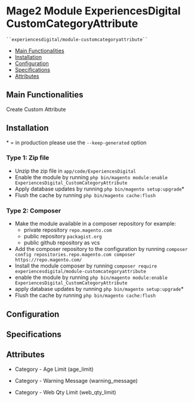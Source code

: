 # Mage2 Module ExperiencesDigital CustomCategoryAttribute

    ``experiencesdigital/module-customcategoryattribute``

 - [Main Functionalities](#markdown-header-main-functionalities)
 - [Installation](#markdown-header-installation)
 - [Configuration](#markdown-header-configuration)
 - [Specifications](#markdown-header-specifications)
 - [Attributes](#markdown-header-attributes)


## Main Functionalities
Create Custom Attribute

## Installation
\* = in production please use the `--keep-generated` option

### Type 1: Zip file

 - Unzip the zip file in `app/code/ExperiencesDigital`
 - Enable the module by running `php bin/magento module:enable ExperiencesDigital_CustomCategoryAttribute`
 - Apply database updates by running `php bin/magento setup:upgrade`\*
 - Flush the cache by running `php bin/magento cache:flush`

### Type 2: Composer

 - Make the module available in a composer repository for example:
    - private repository `repo.magento.com`
    - public repository `packagist.org`
    - public github repository as vcs
 - Add the composer repository to the configuration by running `composer config repositories.repo.magento.com composer https://repo.magento.com/`
 - Install the module composer by running `composer require experiencesdigital/module-customcategoryattribute`
 - enable the module by running `php bin/magento module:enable ExperiencesDigital_CustomCategoryAttribute`
 - apply database updates by running `php bin/magento setup:upgrade`\*
 - Flush the cache by running `php bin/magento cache:flush`


## Configuration




## Specifications




## Attributes

 - Category - Age Limit (age_limit)

 - Category - Warning Message (warning_message)

 - Category - Web Qty Limit (web_qty_limit)

